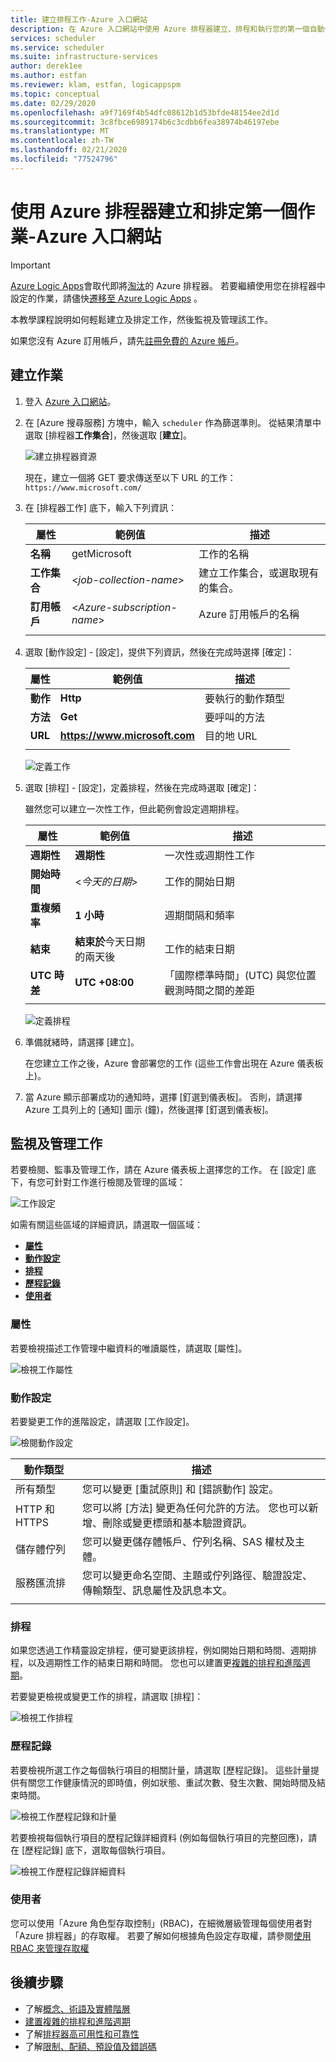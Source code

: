 ```yaml
---
title: 建立排程工作-Azure 入口網站
description: 在 Azure 入口網站中使用 Azure 排程器建立、排程和執行您的第一個自動化工作
services: scheduler
ms.service: scheduler
ms.suite: infrastructure-services
author: derek1ee
ms.author: estfan
ms.reviewer: klam, estfan, logicappspm
ms.topic: conceptual
ms.date: 02/29/2020
ms.openlocfilehash: a9f7169f4b54dfc08612b1d53bfde48154ee2d1d
ms.sourcegitcommit: 3c8fbce6989174b6c3cdbb6fea38974b46197ebe
ms.translationtype: MT
ms.contentlocale: zh-TW
ms.lasthandoff: 02/21/2020
ms.locfileid: "77524796"
---
```

# <a name="create-and-schedule-your-first-job-by-using-azure-scheduler---azure-portal"></a>使用 Azure 排程器建立和排定第一個作業-Azure 入口網站

> [!IMPORTANT]
> [Azure Logic Apps](../logic-apps/logic-apps-overview.md)會取代即將[淘汰](../scheduler/migrate-from-scheduler-to-logic-apps.md#retire-date)的 Azure 排程器。 若要繼續使用您在排程器中設定的作業，請儘快[遷移至 Azure Logic Apps](../scheduler/migrate-from-scheduler-to-logic-apps.md) 。

本教學課程說明如何輕鬆建立及排定工作，然後監視及管理該工作。

如果您沒有 Azure 訂用帳戶，請先[註冊免費的 Azure 帳戶](https://azure.microsoft.com/free/)。

## <a name="create-job"></a>建立作業

1. 登入 [Azure 入口網站](https://portal.azure.com/)。

1. 在 [Azure 搜尋服務] 方塊中，輸入 `scheduler` 作為篩選準則。 從結果清單中選取 [排程器**工作集合**]，然後選取 [**建立**]。

   ![建立排程器資源](./media/scheduler-get-started-portal/scheduler-v2-portal-marketplace-create.png)

   現在，建立一個將 GET 要求傳送至以下 URL 的工作：`https://www.microsoft.com/` 

1. 在 [排程器工作] 底下，輸入下列資訊：

   | 屬性 | 範例值 | 描述 |
   |----------|---------------|-------------| 
   | **名稱** | getMicrosoft | 工作的名稱 | 
   | **工作集合** | <*job-collection-name*> | 建立工作集合，或選取現有的集合。 | 
   | **訂用帳戶** | <*Azure-subscription-name*> | Azure 訂用帳戶的名稱 | 
   |||| 

1. 選取 [動作設定] - [設定]，提供下列資訊，然後在完成時選擇 [確定]：

   | 屬性 | 範例值 | 描述 |
   |----------|---------------|-------------| 
   | **動作** | **Http** | 要執行的動作類型 | 
   | **方法** | **Get** | 要呼叫的方法 | 
   | **URL** | **https://www.microsoft.com** | 目的地 URL | 
   |||| 
   
   ![定義工作](./media/scheduler-get-started-portal/scheduler-v2-portal-action-settings.png)

1. 選取 [排程] - [設定]，定義排程，然後在完成時選取 [確定]：

   雖然您可以建立一次性工作，但此範例會設定週期排程。

   | 屬性 | 範例值 | 描述 |
   |----------|---------------|-------------| 
   | **週期性** | **週期性** | 一次性或週期性工作 | 
   | **開始時間** | <*今天的日期*> | 工作的開始日期 | 
   | **重複頻率** | **1 小時** | 週期間隔和頻率 | 
   | **結束** | **結束於**今天日期的兩天後 | 工作的結束日期 | 
   | **UTC 時差** | **UTC +08:00** | 「國際標準時間」(UTC) 與您位置觀測時間之間的差距 | 
   |||| 

   ![定義排程](./media/scheduler-get-started-portal/scheduler-v2-portal-recurrence-schedule.png)

1. 準備就緒時，請選擇 [建立]。

   在您建立工作之後，Azure 會部署您的工作 (這些工作會出現在 Azure 儀表板上)。 

1. 當 Azure 顯示部署成功的通知時，選擇 [釘選到儀表板]。 否則，請選擇 Azure 工具列上的 [通知] 圖示 (鐘)，然後選擇 [釘選到儀表板]。

## <a name="monitor-and-manage-jobs"></a>監視及管理工作

若要檢閱、監事及管理工作，請在 Azure 儀表板上選擇您的工作。 在 [設定] 底下，有您可針對工作進行檢閱及管理的區域：

![工作設定](./media/scheduler-get-started-portal/scheduler-v2-portal-job-overview-1.png)

如需有關這些區域的詳細資訊，請選取一個區域：

* [**屬性**](#properties)
* [**動作設定**](#action-settings)
* [**排程**](#schedule)
* [**歷程記錄**](#history)
* [**使用者**](#users)

<a name="properties"></a>

### <a name="properties"></a>屬性

若要檢視描述工作管理中繼資料的唯讀屬性，請選取 [屬性]。

![檢視工作屬性](./media/scheduler-get-started-portal/scheduler-v2-portal-job-properties.png)

<a name="action-settings"></a>

### <a name="action-settings"></a>動作設定

若要變更工作的進階設定，請選取 [工作設定]。 

![檢閱動作設定](./media/scheduler-get-started-portal/scheduler-v2-portal-job-action-settings.png)

| 動作類型 | 描述 | 
|-------------|-------------| 
| 所有類型 | 您可以變更 [重試原則] 和 [錯誤動作] 設定。 | 
| HTTP 和 HTTPS | 您可以將 [方法] 變更為任何允許的方法。 您也可以新增、刪除或變更標頭和基本驗證資訊。 | 
| 儲存體佇列| 您可以變更儲存體帳戶、佇列名稱、SAS 權杖及主體。 | 
| 服務匯流排 | 您可以變更命名空間、主題或佇列路徑、驗證設定、傳輸類型、訊息屬性及訊息本文。 | 
||| 

<a name="schedule"></a>

### <a name="schedule"></a>排程

如果您透過工作精靈設定排程，便可變更該排程，例如開始日期和時間、週期排程，以及週期性工作的結束日期和時間。
您也可以建置更[複雜的排程和進階週期](scheduler-advanced-complexity.md)。

若要變更檢視或變更工作的排程，請選取 [排程]：

![檢視工作排程](./media/scheduler-get-started-portal/scheduler-v2-portal-job-schedule.png)

<a name="history"></a>

### <a name="history"></a>歷程記錄

若要檢視所選工作之每個執行項目的相關計量，請選取 [歷程記錄]。 這些計量提供有關您工作健康情況的即時值，例如狀態、重試次數、發生次數、開始時間及結束時間。

![檢視工作歷程記錄和計量](./media/scheduler-get-started-portal/scheduler-v2-portal-job-history.png)

若要檢視每個執行項目的歷程記錄詳細資料 (例如每個執行項目的完整回應)，請在 [歷程記錄] 底下，選取每個執行項目。 

![檢視工作歷程記錄詳細資料](./media/scheduler-get-started-portal/scheduler-v2-portal-job-history-details.png)

<a name="users"></a>

### <a name="users"></a>使用者

您可以使用「Azure 角色型存取控制」(RBAC)，在細微層級管理每個使用者對「Azure 排程器」的存取權。 若要了解如何根據角色設定存取權，請參閱[使用 RBAC 來管理存取權](../role-based-access-control/role-assignments-portal.md)

## <a name="next-steps"></a>後續步驟

* 了解[概念、術語及實體階層](scheduler-concepts-terms.md)
* [建置複雜的排程和進階週期](scheduler-advanced-complexity.md)
* 了解[排程器高可用性和可靠性](scheduler-high-availability-reliability.md)
* 了解[限制、配額、預設值及錯誤碼](scheduler-limits-defaults-errors.md)
